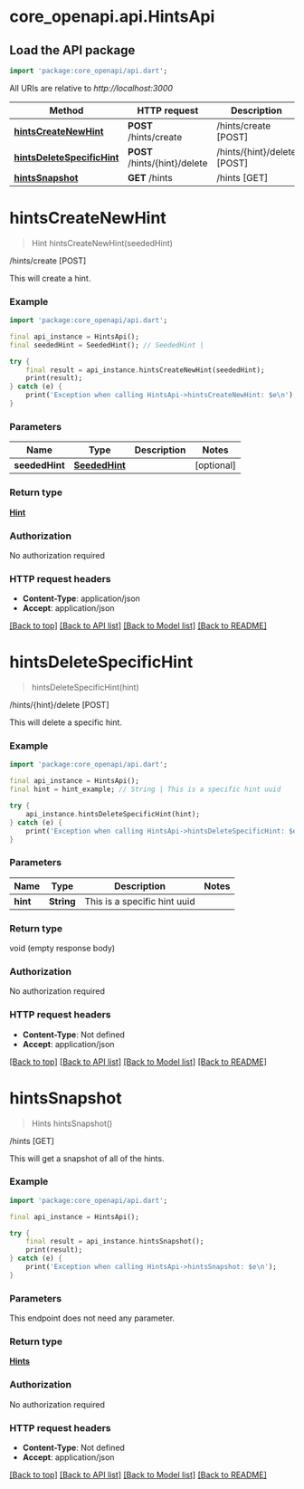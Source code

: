 # core_openapi.api.HintsApi

## Load the API package
```dart
import 'package:core_openapi/api.dart';
```

All URIs are relative to *http://localhost:3000*

Method | HTTP request | Description
------------- | ------------- | -------------
[**hintsCreateNewHint**](HintsApi.md#hintscreatenewhint) | **POST** /hints/create | /hints/create [POST]
[**hintsDeleteSpecificHint**](HintsApi.md#hintsdeletespecifichint) | **POST** /hints/{hint}/delete | /hints/{hint}/delete [POST]
[**hintsSnapshot**](HintsApi.md#hintssnapshot) | **GET** /hints | /hints [GET]


# **hintsCreateNewHint**
> Hint hintsCreateNewHint(seededHint)

/hints/create [POST]

This will create a hint.

### Example
```dart
import 'package:core_openapi/api.dart';

final api_instance = HintsApi();
final seededHint = SeededHint(); // SeededHint | 

try {
    final result = api_instance.hintsCreateNewHint(seededHint);
    print(result);
} catch (e) {
    print('Exception when calling HintsApi->hintsCreateNewHint: $e\n');
}
```

### Parameters

Name | Type | Description  | Notes
------------- | ------------- | ------------- | -------------
 **seededHint** | [**SeededHint**](SeededHint.md)|  | [optional] 

### Return type

[**Hint**](Hint.md)

### Authorization

No authorization required

### HTTP request headers

 - **Content-Type**: application/json
 - **Accept**: application/json

[[Back to top]](#) [[Back to API list]](../README.md#documentation-for-api-endpoints) [[Back to Model list]](../README.md#documentation-for-models) [[Back to README]](../README.md)

# **hintsDeleteSpecificHint**
> hintsDeleteSpecificHint(hint)

/hints/{hint}/delete [POST]

This will delete a specific hint.

### Example
```dart
import 'package:core_openapi/api.dart';

final api_instance = HintsApi();
final hint = hint_example; // String | This is a specific hint uuid

try {
    api_instance.hintsDeleteSpecificHint(hint);
} catch (e) {
    print('Exception when calling HintsApi->hintsDeleteSpecificHint: $e\n');
}
```

### Parameters

Name | Type | Description  | Notes
------------- | ------------- | ------------- | -------------
 **hint** | **String**| This is a specific hint uuid | 

### Return type

void (empty response body)

### Authorization

No authorization required

### HTTP request headers

 - **Content-Type**: Not defined
 - **Accept**: application/json

[[Back to top]](#) [[Back to API list]](../README.md#documentation-for-api-endpoints) [[Back to Model list]](../README.md#documentation-for-models) [[Back to README]](../README.md)

# **hintsSnapshot**
> Hints hintsSnapshot()

/hints [GET]

This will get a snapshot of all of the hints.

### Example
```dart
import 'package:core_openapi/api.dart';

final api_instance = HintsApi();

try {
    final result = api_instance.hintsSnapshot();
    print(result);
} catch (e) {
    print('Exception when calling HintsApi->hintsSnapshot: $e\n');
}
```

### Parameters
This endpoint does not need any parameter.

### Return type

[**Hints**](Hints.md)

### Authorization

No authorization required

### HTTP request headers

 - **Content-Type**: Not defined
 - **Accept**: application/json

[[Back to top]](#) [[Back to API list]](../README.md#documentation-for-api-endpoints) [[Back to Model list]](../README.md#documentation-for-models) [[Back to README]](../README.md)

